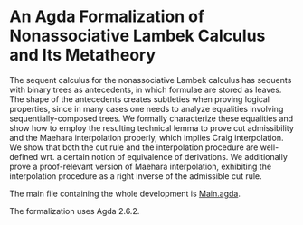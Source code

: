 # An Agda Formalization of Nonassociative Lambek Calculus and Its Metatheory

The sequent calculus for the nonassociative Lambek calculus  has sequents with binary trees as antecedents, in which formulae are stored as leaves. The shape of the antecedents creates subtleties when proving logical properties, since in many cases one needs to analyze equalities involving sequentially-composed trees. We formally characterize these equalities and show how to employ the resulting technical lemma to prove cut admissibility and the Maehara interpolation properly, which implies Craig interpolation. We show that both the cut rule and the interpolation procedure are well-defined wrt. a certain notion of equivalence of derivations. We additionally prove a proof-relevant version of Maehara interpolation, exhibiting the interpolation procedure as a right inverse of the admissible cut rule.

The main file containing the whole development is [Main.agda](https://github.com/cswphilo/nonassociative-Lambek/blob/main/code/Main.agda).

The formalization uses Agda 2.6.2. 
